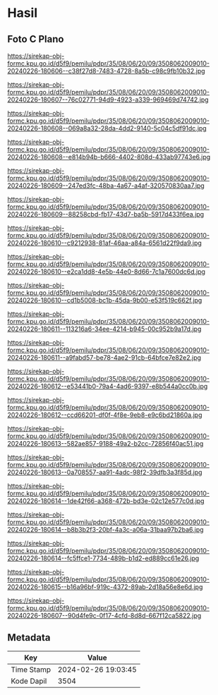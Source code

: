 # Hasil

## Foto C Plano

https://sirekap-obj-formc.kpu.go.id/d5f9/pemilu/pdpr/35/08/06/20/09/3508062009010-20240226-180606--c38f27d8-7483-4728-8a5b-c98c9fb10b32.jpg

https://sirekap-obj-formc.kpu.go.id/d5f9/pemilu/pdpr/35/08/06/20/09/3508062009010-20240226-180607--76c02771-94d9-4923-a339-969469d74742.jpg

https://sirekap-obj-formc.kpu.go.id/d5f9/pemilu/pdpr/35/08/06/20/09/3508062009010-20240226-180608--069a8a32-28da-4dd2-9140-5c04c5df91dc.jpg

https://sirekap-obj-formc.kpu.go.id/d5f9/pemilu/pdpr/35/08/06/20/09/3508062009010-20240226-180608--e814b94b-b666-4402-808d-433ab97743e6.jpg

https://sirekap-obj-formc.kpu.go.id/d5f9/pemilu/pdpr/35/08/06/20/09/3508062009010-20240226-180609--247ed3fc-48ba-4a67-a4af-320570830aa7.jpg

https://sirekap-obj-formc.kpu.go.id/d5f9/pemilu/pdpr/35/08/06/20/09/3508062009010-20240226-180609--88258cbd-fb17-43d7-ba5b-5917d433f6ea.jpg

https://sirekap-obj-formc.kpu.go.id/d5f9/pemilu/pdpr/35/08/06/20/09/3508062009010-20240226-180610--c9212938-81af-46aa-a84a-6561d22f9da9.jpg

https://sirekap-obj-formc.kpu.go.id/d5f9/pemilu/pdpr/35/08/06/20/09/3508062009010-20240226-180610--e2ca1dd8-4e5b-44e0-8d66-7c1a7600dc6d.jpg

https://sirekap-obj-formc.kpu.go.id/d5f9/pemilu/pdpr/35/08/06/20/09/3508062009010-20240226-180610--cd1b5008-bc1b-45da-9b00-e53f519c662f.jpg

https://sirekap-obj-formc.kpu.go.id/d5f9/pemilu/pdpr/35/08/06/20/09/3508062009010-20240226-180611--113216a6-34ee-4214-b945-00c952b9a17d.jpg

https://sirekap-obj-formc.kpu.go.id/d5f9/pemilu/pdpr/35/08/06/20/09/3508062009010-20240226-180611--a9fabd57-be78-4ae2-91cb-64bfce7e82e2.jpg

https://sirekap-obj-formc.kpu.go.id/d5f9/pemilu/pdpr/35/08/06/20/09/3508062009010-20240226-180612--e53441b0-79a4-4ad6-9397-e8b544a0cc0b.jpg

https://sirekap-obj-formc.kpu.go.id/d5f9/pemilu/pdpr/35/08/06/20/09/3508062009010-20240226-180612--ccd66201-df0f-4f8e-9eb8-e9c6bd21860a.jpg

https://sirekap-obj-formc.kpu.go.id/d5f9/pemilu/pdpr/35/08/06/20/09/3508062009010-20240226-180613--582ae857-9188-49a2-b2cc-72856f40ac51.jpg

https://sirekap-obj-formc.kpu.go.id/d5f9/pemilu/pdpr/35/08/06/20/09/3508062009010-20240226-180613--0a708557-aa91-4adc-98f2-39dfb3a3f85d.jpg

https://sirekap-obj-formc.kpu.go.id/d5f9/pemilu/pdpr/35/08/06/20/09/3508062009010-20240226-180614--1de42f66-a368-472b-bd3e-02c12e577c0d.jpg

https://sirekap-obj-formc.kpu.go.id/d5f9/pemilu/pdpr/35/08/06/20/09/3508062009010-20240226-180614--b8b3b2f3-20bf-4a3c-a06a-31baa97b2ba6.jpg

https://sirekap-obj-formc.kpu.go.id/d5f9/pemilu/pdpr/35/08/06/20/09/3508062009010-20240226-180614--fc5ffce1-7734-489b-b1d2-ed889cc61e26.jpg

https://sirekap-obj-formc.kpu.go.id/d5f9/pemilu/pdpr/35/08/06/20/09/3508062009010-20240226-180615--b16a96bf-919c-4372-89ab-2d18a56e8e6d.jpg

https://sirekap-obj-formc.kpu.go.id/d5f9/pemilu/pdpr/35/08/06/20/09/3508062009010-20240226-180607--90d4fe9c-0f17-4cfd-8d8d-667f12ca5822.jpg


## Metadata

| Key        | Value               |
| ---------- | ------------------- |
| Time Stamp | 2024-02-26 19:03:45 |
| Kode Dapil | 3504                |



